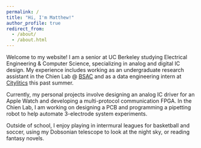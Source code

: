 ```yaml
---
permalink: /
title: "Hi, I'm Matthew!"
author_profile: true
redirect_from: 
  - /about/
  - /about.html
---
```


Welcome to my website! I am a senior at UC Berkeley studying Electrical Engineering & Computer Science, specializing in analog and digital IC design. My experience includes working as an undergraduate research assistant in the Chien Lab @ [BSAC](https://bsac.berkeley.edu/) and as a data engineering intern at [Citylitics](https://citylitics.com/) this past summer.

Currently, my personal projects involve designing an analog IC driver for an Apple Watch and developing a multi-protocol communication FPGA. In the Chien Lab, I am working on designing a PCB and programming a pipetting robot to help automate 3-electrode system experiments.

Outside of school, I enjoy playing in intermural leagues for basketball and soccer, using my Dobsonian telescope to look at the night sky, or reading fantasy novels.
